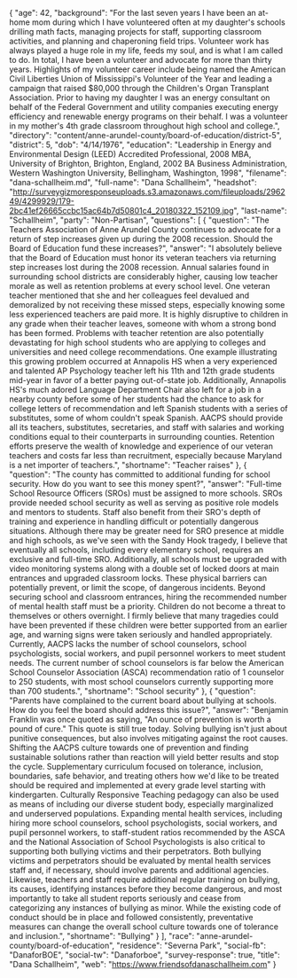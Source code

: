 {
  "age": 42,
  "background": "For the last seven years I have been an at-home mom during which I have volunteered often at my daughter's schools drilling math facts, managing projects for staff, supporting classroom activities, and planning and chaperoning field trips. Volunteer work has always played a huge role in my life, feeds my soul, and is what I am called to do. In total, I have been a volunteer and advocate for more than thirty years. Highlights of my volunteer career include being named the American Civil Liberties Union of Mississippi's Volunteer of the Year and leading a campaign that raised $80,000 through the Children's Organ Transplant Association. Prior to having my daughter I was an energy consultant on behalf of the Federal Government and utility companies executing energy efficiency and renewable energy programs on their behalf. I was a volunteer in my mother's 4th grade classroom throughout high school and college.",
  "directory": "content/anne-arundel-county/board-of-education/district-5",
  "district": 5,
  "dob": "4/14/1976",
  "education": "Leadership in Energy and Environmental Design (LEED) Accredited Professional, 2008 MBA, University of Brighton, Brighton, England, 2002 BA Business Administration, Western Washington University, Bellingham, Washington, 1998",
  "filename": "dana-schallheim.md",
  "full-name": "Dana Schallheim",
  "headshot": "http://surveygizmoresponseuploads.s3.amazonaws.com/fileuploads/296249/4299929/179-2bc41ef26665ccbc15ac64b7d50801c4_20180322_152109.jpg",
  "last-name": "Schallheim",
  "party": "Non-Partisan",
  "questions": [
    {
      "question": "The Teachers Association of Anne Arundel County continues to advocate for a return of step increases given up during the 2008 recession. Should the Board of Education fund these increases?",
      "answer": "I absolutely believe that the Board of Education must honor its veteran teachers via returning step increases lost during the 2008 recession. Annual salaries found in surrounding school districts are considerably higher, causing low teacher morale as well as retention problems at every school level. One veteran teacher mentioned that she and her colleagues feel devalued and demoralized by not receiving these missed steps, especially knowing some less experienced teachers are paid more. It is highly disruptive to children in any grade when their teacher leaves, someone with whom a strong bond has been formed. Problems with teacher retention are also potentially devastating for high school students who are applying to colleges and universities and need college recommendations. One example illustrating this growing problem occurred at Annapolis HS when a very experienced and talented AP Psychology teacher left his 11th and 12th grade students mid-year in favor of a better paying out-of-state job. Additionally, Annapolis HS's much adored Language Department Chair also left for a job in a nearby county before some of her students had the chance to ask for college letters of recommendation and left Spanish students with a series of substitutes, some of whom couldn't speak Spanish. AACPS should provide all its teachers, substitutes, secretaries, and staff with salaries and working conditions equal to their counterparts in surrounding counties. Retention efforts preserve the wealth of knowledge and experience of our veteran teachers and costs far less than recruitment, especially because Maryland is a net importer of teachers.",
      "shortname": "Teacher raises"
    },
    {
      "question": "The county has committed to additional funding for school security. How do you want to see this money spent?",
      "answer": "Full-time School Resource Officers (SROs) must be assigned to more schools. SROs provide needed school security as well as serving as positive role models and mentors to students. Staff also benefit from their SRO's depth of training and experience in handling difficult or potentially dangerous situations. Although there may be greater need for SRO presence at middle and high schools, as we've seen with the Sandy Hook tragedy, I believe that eventually all schools, including every elementary school, requires an exclusive and full-time SRO. Additionally, all schools must be upgraded with video monitoring systems along with a double set of locked doors at main entrances and upgraded classroom locks. These physical barriers can potentially prevent, or limit the scope, of dangerous incidents. Beyond securing school and classroom entrances, hiring the recommended number of mental health staff must be a priority. Children do not become a threat to themselves or others overnight. I firmly believe that many tragedies could have been prevented if these children were better supported from an earlier age, and warning signs were taken seriously and handled appropriately. Currently, AACPS lacks the number of school counselors, school psychologists, social workers, and pupil personnel workers to meet student needs. The current number of school counselors is far below the American School Counselor Association (ASCA) recommendation ratio of 1 counselor to 250 students, with most school counselors currently supporting more than 700 students.",
      "shortname": "School security"
    },
    {
      "question": "Parents have complained to the current board about bullying at schools. How do you feel the board should address this issue?",
      "answer": "Benjamin Franklin was once quoted as saying, \"An ounce of prevention is worth a pound of cure.\" This quote is still true today. Solving bullying isn't just about punitive consequences, but also involves mitigating against the root causes. Shifting the AACPS culture towards one of prevention and finding sustainable solutions rather than reaction will yield better results and stop the cycle. Supplementary curriculum focused on tolerance, inclusion, boundaries, safe behavior, and treating others how we'd like to be treated should be required and implemented at every grade level starting with kindergarten. Culturally Responsive Teaching pedagogy can also be used as means of including our diverse student body, especially marginalized and underserved populations. Expanding mental health services, including hiring more school counselors, school psychologists, social workers, and pupil personnel workers, to staff-student ratios recommended by the ASCA and the National Association of School Psychologists is also critical to supporting both bullying victims and their perpetrators. Both bullying victims and perpetrators should be evaluated by mental health services staff and, if necessary, should involve parents and additional agencies. Likewise, teachers and staff require additional regular training on bullying, its causes, identifying instances before they become dangerous, and most importantly to take all student reports seriously and cease from categorizing any instances of bullying as minor. While the existing code of conduct should be in place and followed consistently, preventative measures can change the overall school culture towards one of tolerance and inclusion.",
      "shortname": "Bullying"
    }
  ],
  "race": "anne-arundel-county/board-of-education",
  "residence": "Severna Park",
  "social-fb": "DanaforBOE",
  "social-tw": "Danaforboe",
  "survey-response": true,
  "title": "Dana Schallheim",
  "web": "https://www.friendsofdanaschallheim.com"
}
